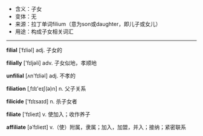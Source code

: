 - <span class="definition">含义：子女</span>
- <span class="definition">变体：无</span>
- <span class="definition">来源：拉丁单词filium（意为son或daughter，即儿子或女儿）</span>
- <span class="definition">用途：构成子女相关词汇</span>

---

<span class="vocabulary">**filial**</span> [ˈfɪliəl] adj. 子女的

<span class="vocabulary">**filially**</span> ['fɪljəli] adv. 子女似地，孝顺地

<span class="vocabulary">**unfilial**</span> [ʌn'fɪliəl] adj. 不孝的

<span class="vocabulary">**filiation**</span> [ˌfɪlɪ'eɪʃ(ə)n] n. 父子关系

<span class="vocabulary">**filicide**</span> ['fɪlɪsaɪd] n. 杀子女者

<span class="vocabulary">**filiate**</span> ['fɪlieɪt] v. 使加入；收作养子

<span class="vocabulary">**affiliate**</span> [əˈfɪlieɪt] v.（使）附属，隶属；加入，加盟，并入；接纳；紧密联系

